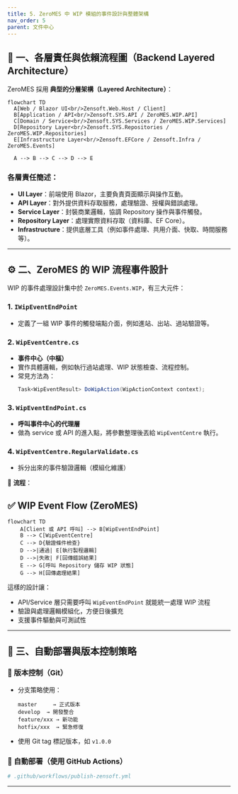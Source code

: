 ```yaml
---
title: 5. ZeroMES 中 WIP 模組的事件設計與整體架構
nav_order: 5
parent: 文件中心
---
```

## 🧩 一、各層責任與依賴流程圖（Backend Layered Architecture）

ZeroMES 採用 **典型的分層架構（Layered Architecture）**：

```mermaid
flowchart TD
  A[Web / Blazor UI<br/>Zensoft.Web.Host / Client]
  B[Application / API<br/>Zensoft.SYS.API / ZeroMES.WIP.API]
  C[Domain / Service<br/>Zensoft.SYS.Services / ZeroMES.WIP.Services]
  D[Repository Layer<br/>Zensoft.SYS.Repositories / ZeroMES.WIP.Repositories]
  E[Infrastructure Layer<br/>Zensoft.EFCore / Zensoft.Infra / ZeroMES.Events]

  A --> B --> C --> D --> E
```

### 各層責任簡述：

- **UI Layer**：前端使用 Blazor，主要負責頁面顯示與操作互動。
- **API Layer**：對外提供資料存取服務，處理驗證、授權與錯誤處理。
- **Service Layer**：封裝商業邏輯，協調 Repository 操作與事件觸發。
- **Repository Layer**：處理實際資料存取（資料庫、EF Core）。
- **Infrastructure**：提供底層工具（例如事件處理、共用介面、快取、時間服務等）。

---

## ⚙️ 二、ZeroMES 的 WIP 流程事件設計

WIP 的事件處理設計集中於 `ZeroMES.Events.WIP`，有三大元件：

### 1. `IWipEventEndPoint`
- 定義了一組 WIP 事件的觸發端點介面，例如進站、出站、過站驗證等。

### 2. `WipEventCentre.cs`
- **事件中心（中樞）**
- 實作具體邏輯，例如執行過站處理、WIP 狀態檢查、流程控制。
- 常見方法為：
  ```csharp
  Task<WipEventResult> DoWipAction(WipActionContext context);
  ```

### 3. `WipEventEndPoint.cs`
- **呼叫事件中心的代理層**
- 做為 service 或 API 的進入點，將參數整理後丟給 `WipEventCentre` 執行。

### 4. `WipEventCentre.RegularValidate.cs`
- 拆分出來的事件驗證邏輯（模組化維護）

📌 **流程**：

## ✅ WIP Event Flow (ZeroMES)

```mermaid
flowchart TD
    A[Client 或 API 呼叫] --> B[WipEventEndPoint]
    B --> C[WipEventCentre]
    C --> D{驗證條件檢查}
    D -->|通過| E[執行製程邏輯]
    D -->|失敗| F[回傳錯誤結果]
    E --> G[呼叫 Repository 儲存 WIP 狀態]
    G --> H[回傳處理結果]
```

這樣的設計讓：
- API/Service 層只需要呼叫 `WipEventEndPoint` 就能統一處理 WIP 流程
- 驗證與處理邏輯模組化，方便日後擴充
- 支援事件驅動與可測試性

---

## 🚀 三、自動部署與版本控制策略
### 🔹 版本控制（Git）

- 分支策略使用：
  ```
  master     → 正式版本
  develop  → 開發整合
  feature/xxx → 新功能
  hotfix/xxx  → 緊急修復
  ```
- 使用 Git tag 標記版本，如 `v1.0.0`

### 🔹 自動部署（使用 GitHub Actions）

```yaml
# .github/workflows/publish-zensoft.yml
```

---
